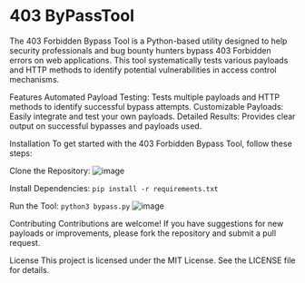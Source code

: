 # 403 ByPassTool

The 403 Forbidden Bypass Tool is a Python-based utility designed to help security professionals and bug bounty hunters bypass 403 Forbidden errors on web applications. This tool systematically tests various payloads and HTTP methods to identify potential vulnerabilities in access control mechanisms.

Features
Automated Payload Testing: Tests multiple payloads and HTTP methods to identify successful bypass attempts.
Customizable Payloads: Easily integrate and test your own payloads.
Detailed Results: Provides clear output on successful bypasses and payloads used.

Installation
To get started with the 403 Forbidden Bypass Tool, follow these steps:

Clone the Repository:
![image](https://github.com/user-attachments/assets/d7f9639a-581c-4ade-9f18-b7e8f98238f2)


Install Dependencies:
`pip install -r requirements.txt`

Run the Tool:
`python3 bypass.py`
![image](https://github.com/user-attachments/assets/8d8ba578-4b51-4144-af40-afc6511b6bf8)


Contributing
Contributions are welcome! If you have suggestions for new payloads or improvements, please fork the repository and submit a pull request.

License
This project is licensed under the MIT License. See the LICENSE file for details.
